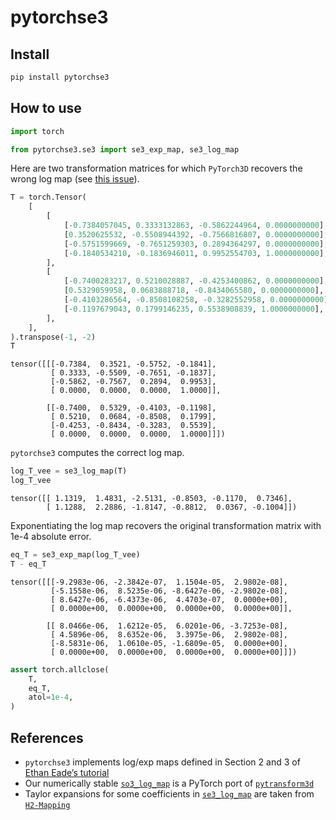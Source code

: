 # pytorchse3

<!-- WARNING: THIS FILE WAS AUTOGENERATED! DO NOT EDIT! -->

## Install

``` sh
pip install pytorchse3
```

## How to use

``` python
import torch

from pytorchse3.se3 import se3_exp_map, se3_log_map
```

Here are two transformation matrices for which `PyTorch3D` recovers the
wrong log map (see [this
issue](https://github.com/facebookresearch/pytorch3d/issues/1609?notification_referrer_id=NT_kwDOAcYOvLM3MzY1NTAxMTY0OjI5NzU3MTE2#issuecomment-1839450529)).

``` python
T = torch.Tensor(
    [
        [
            [-0.7384057045, 0.3333132863, -0.5862244964, 0.0000000000],
            [0.3520625532, -0.5508944392, -0.7566816807, 0.0000000000],
            [-0.5751599669, -0.7651259303, 0.2894364297, 0.0000000000],
            [-0.1840534210, -0.1836946011, 0.9952554703, 1.0000000000],
        ],
        [
            [-0.7400283217, 0.5210028887, -0.4253400862, 0.0000000000],
            [0.5329059958, 0.0683888718, -0.8434065580, 0.0000000000],
            [-0.4103286564, -0.8508108258, -0.3282552958, 0.0000000000],
            [-0.1197679043, 0.1799146235, 0.5538908839, 1.0000000000],
        ],
    ],
).transpose(-1, -2)
T
```

    tensor([[[-0.7384,  0.3521, -0.5752, -0.1841],
             [ 0.3333, -0.5509, -0.7651, -0.1837],
             [-0.5862, -0.7567,  0.2894,  0.9953],
             [ 0.0000,  0.0000,  0.0000,  1.0000]],

            [[-0.7400,  0.5329, -0.4103, -0.1198],
             [ 0.5210,  0.0684, -0.8508,  0.1799],
             [-0.4253, -0.8434, -0.3283,  0.5539],
             [ 0.0000,  0.0000,  0.0000,  1.0000]]])

`pytorchse3` computes the correct log map.

``` python
log_T_vee = se3_log_map(T)
log_T_vee
```

    tensor([[ 1.1319,  1.4831, -2.5131, -0.8503, -0.1170,  0.7346],
            [ 1.1288,  2.2886, -1.8147, -0.8812,  0.0367, -0.1004]])

Exponentiating the log map recovers the original transformation matrix
with 1e-4 absolute error.

``` python
eq_T = se3_exp_map(log_T_vee)
T - eq_T
```

    tensor([[[-9.2983e-06, -2.3842e-07,  1.1504e-05,  2.9802e-08],
             [-5.1558e-06,  8.5235e-06, -8.6427e-06, -2.9802e-08],
             [ 8.6427e-06, -6.4373e-06,  4.4703e-07,  0.0000e+00],
             [ 0.0000e+00,  0.0000e+00,  0.0000e+00,  0.0000e+00]],

            [[ 8.0466e-06,  1.6212e-05,  6.0201e-06, -3.7253e-08],
             [ 4.5896e-06,  8.6352e-06,  3.3975e-06,  2.9802e-08],
             [-8.5831e-06,  1.0610e-05, -1.6809e-05,  0.0000e+00],
             [ 0.0000e+00,  0.0000e+00,  0.0000e+00,  0.0000e+00]]])

``` python
assert torch.allclose(
    T,
    eq_T,
    atol=1e-4,
)
```

## References

- `pytorchse3` implements log/exp maps defined in Section 2 and 3 of
  [Ethan Eade’s tutorial](https://ethaneade.com/lie.pdf)
- Our numerically stable
  [`so3_log_map`](https://eigenvivek.github.io/pytorchse3/so3.html#so3_log_map)
  is a PyTorch port of
  [`pytransform3d`](https://github.com/dfki-ric/pytransform3d/blob/c45e817c4a7960108afe9f5259542c8376c0e89a/pytransform3d/rotations/_conversions.py#L1719-L1787)
- Taylor expansions for some coefficients in
  [`se3_log_map`](https://eigenvivek.github.io/pytorchse3/se3.html#se3_log_map)
  are taken from
  [`H2-Mapping`](https://github.com/SYSU-STAR/H2-Mapping/blob/11b8ab15f3302ccb2b4b3d2b30f76d86dcfcde2c/mapping/src/se3pose.py#L89-L118)
